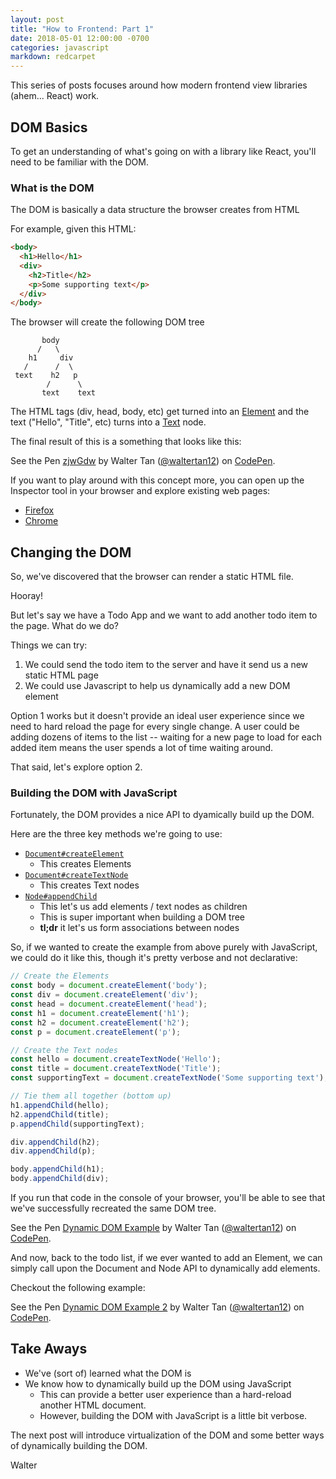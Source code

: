 ```yaml
---
layout: post
title: "How to Frontend: Part 1"
date: 2018-05-01 12:00:00 -0700
categories: javascript
markdown: redcarpet
---
```


This series of posts focuses around how modern frontend view libraries (ahem... React) work.

## DOM Basics
To get an understanding of what's going on with a library like React, you'll need to be familiar with the DOM.

### What is the DOM
The DOM is basically a data structure the browser creates from HTML

For example, given this HTML: 
```html
<body>
  <h1>Hello</h1>
  <div>
    <h2>Title</h2>
    <p>Some supporting text</p>
  </div>
</body>
```

The browser will create the following DOM tree
```
       body
      /   \
    h1     div
   /      /  \ 
 text    h2   p
        /      \
       text    text
```

The HTML tags (div, head, body, etc) get turned into an [Element](https://developer.mozilla.org/en-US/docs/Web/API/Element) and the text ("Hello", "Title", etc) turns into a [Text](https://developer.mozilla.org/en-US/docs/Web/API/Text) node.

The final result of this is a something that looks like this:

<p data-height="450" data-theme-id="dark" data-slug-hash="zjwGdw" data-default-tab="html,result" data-user="waltertan12" data-embed-version="2" data-pen-title="zjwGdw" class="codepen">See the Pen <a href="https://codepen.io/waltertan12/pen/zjwGdw/">zjwGdw</a> by Walter Tan (<a href="https://codepen.io/waltertan12">@waltertan12</a>) on <a href="https://codepen.io">CodePen</a>.</p>
<script src="https://static.codepen.io/assets/embed/ei.js"></script>

If you want to play around with this concept more, you can open up the Inspector tool in your browser and explore existing web pages:
- [Firefox](https://developer.mozilla.org/en-US/docs/Tools/Page_Inspector/How_to/Open_the_Inspector)
- [Chrome](https://developer.chrome.com/devtools#dom-and-styles)

## Changing the DOM
So, we've discovered that the browser can render a static HTML file.

Hooray!

But let's say we have a Todo App and we want to add another todo item to the page. What do we do?

Things we can try:
1. We could send the todo item to the server and have it send us a new static HTML page
2. We could use Javascript to help us dynamically add a new DOM element

Option 1 works but it doesn't provide an ideal user experience since we need to hard reload the page for every single change. A user could be adding dozens of items to the list -- waiting for a new page to load for each added item means the user spends a lot of time waiting around.

That said, let's explore option 2.

### Building the DOM with JavaScript
Fortunately, the DOM provides a nice API to dyamically build up the DOM.

Here are the three key methods we're going to use:
- [`Document#createElement`](https://developer.mozilla.org/en-US/docs/Web/API/Document/createElement)
  - This creates Elements
- [`Document#createTextNode`](https://developer.mozilla.org/en-US/docs/Web/API/Document/createTextNode)
  - This creates Text nodes
- [`Node#appendChild`](https://developer.mozilla.org/en-US/docs/Web/API/Node/appendChild)
  - This let's us add elements / text nodes as children
  - This is super important when building a DOM tree
  - **tl;dr** it let's us form associations between nodes

So, if we wanted to create the example from above purely with JavaScript, we could do it like this, though it's pretty verbose and not declarative:
```javascript
// Create the Elements
const body = document.createElement('body');
const div = document.createElement('div');
const head = document.createElement('head');
const h1 = document.createElement('h1');
const h2 = document.createElement('h2');
const p = document.createElement('p');

// Create the Text nodes
const hello = document.createTextNode('Hello');
const title = document.createTextNode('Title');
const supportingText = document.createTextNode('Some supporting text');

// Tie them all together (bottom up)
h1.appendChild(hello);
h2.appendChild(title);
p.appendChild(supportingText);

div.appendChild(h2);
div.appendChild(p);

body.appendChild(h1);
body.appendChild(div);
```

If you run that code in the console of your browser, you'll be able to see that we've successfully recreated the same DOM tree.

<p data-height="450" data-theme-id="dark" data-slug-hash="VxbLGE" data-default-tab="js,result" data-user="waltertan12" data-embed-version="2" data-pen-title="Dynamic DOM Example" data-editable="true" class="codepen">See the Pen <a href="https://codepen.io/waltertan12/pen/VxbLGE/">Dynamic DOM Example</a> by Walter Tan (<a href="https://codepen.io/waltertan12">@waltertan12</a>) on <a href="https://codepen.io">CodePen</a>.</p>
<script src="https://static.codepen.io/assets/embed/ei.js"></script>

And now, back to the todo list, if we ever wanted to add an Element, we can simply call upon the Document and Node API to dynamically add elements.

Checkout the following example:

<p data-height="450" data-theme-id="dark" data-slug-hash="PemPWP" data-default-tab="js,result" data-user="waltertan12" data-embed-version="2" data-pen-title="Dynamic DOM Example 2" class="codepen">See the Pen <a href="https://codepen.io/waltertan12/pen/PemPWP/">Dynamic DOM Example 2</a> by Walter Tan (<a href="https://codepen.io/waltertan12">@waltertan12</a>) on <a href="https://codepen.io">CodePen</a>.</p>
<script src="https://static.codepen.io/assets/embed/ei.js"></script>

## Take Aways
- We've (sort of) learned what the DOM is
- We know how to dynamically build up the DOM using JavaScript
  - This can provide a better user experience than a hard-reload another HTML document.
  - However, building the DOM with JavaScript is a little bit verbose.

The next post will introduce virtualization of the DOM and some better ways of dynamically building the DOM.

Walter
